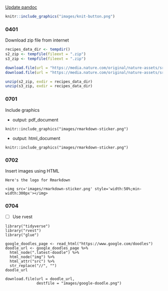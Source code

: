 [Update pandoc](https://pandoc.org/installing.html)

```r
knitr::include_graphics("images/knit-button.png")
```

### 0401
Download zip file from internet
```r
recipes_data_dir <- tempdir()
s2_zip <- tempfile(fileext = ".zip")
s3_zip <- tempfile(fileext = ".zip")

download.file(url = "https://media.nature.com/original/nature-assets/srep/2011/111215/srep00196/extref/srep00196-s2.zip", destfile = s2_zip)
download.file(url = "https://media.nature.com/original/nature-assets/srep/2011/111215/srep00196/extref/srep00196-s3.zip", destfile = s3_zip)

unzip(s2_zip, exdir = recipes_data_dir)
unzip(s3_zip, exdir = recipes_data_dir)
```

### 0701
Include graphics
* output: pdf_document
```{r rmarkdown, out.width="0.5\\textwidth"}
knitr::include_graphics("images/rmarkdown-sticker.png")
```

* output: html_document
```{r rmarkdown-sticker, out.width="50%"}
knitr::include_graphics("images/rmarkdown-sticker.png")
```

### 0702 
Insert images using HTML
```
Here's the logo for Rmarkdown

<img src='images/rmarkdown-sticker.png' style='width:50%;min-width:300px'></img>
```

### 0704
- [ ] Use rvest
```{r get-google-doodle-url}
library("tidyverse")
library("rvest")
library("glue")

google_doodles_page <- read_html("https://www.google.com/doodles")
doodle_url <- google_doodles_page %>%
  html_node(".latest-doodle") %>%
  html_node("img") %>%
  html_attr("src") %>%
  str_replace("//", "")
doodle_url

download.file(url = doodle_url,
              destfile = "images/google-doodle.png")
```
